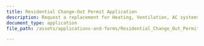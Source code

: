 ```yaml
---
title: Residential Change-Out Permit Application
description: Request a replacement for Heating, Ventilation, AC systems (HVAC Systems), and water heaters.
document_type: application
file_path: /assets/applications-and-forms/Residential_Change_Out_Permit_Application_.pdf

---
```

